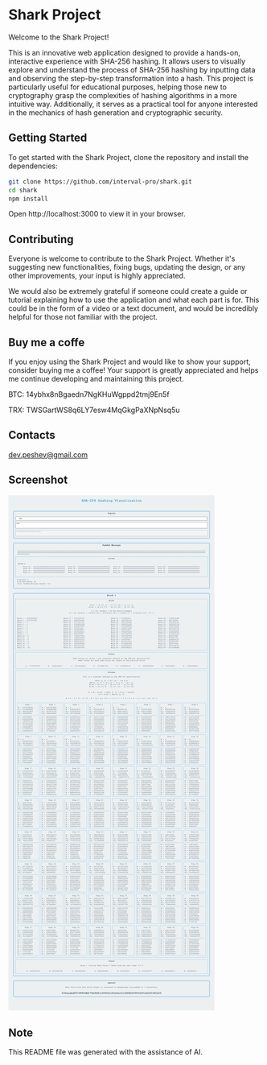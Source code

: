 # Shark Project

Welcome to the Shark Project!

This is an innovative web application designed to provide a hands-on, interactive experience with SHA-256 hashing. It allows users to visually explore and understand the process of SHA-256 hashing by inputting data and observing the step-by-step transformation into a hash. This project is particularly useful for educational purposes, helping those new to cryptography grasp the complexities of hashing algorithms in a more intuitive way. Additionally, it serves as a practical tool for anyone interested in the mechanics of hash generation and cryptographic security.

## Getting Started

To get started with the Shark Project, clone the repository and install the dependencies:

```bash
git clone https://github.com/interval-pro/shark.git
cd shark
npm install
```
Open http://localhost:3000 to view it in your browser.

## Contributing

Everyone is welcome to contribute to the Shark Project. Whether it's suggesting new functionalities, fixing bugs, updating the design, or any other improvements, your input is highly appreciated.

We would also be extremely grateful if someone could create a guide or tutorial explaining how to use the application and what each part is for. This could be in the form of a video or a text document, and would be incredibly helpful for those not familiar with the project.

## Buy me a coffe
If you enjoy using the Shark Project and would like to show your support, consider buying me a coffee! Your support is greatly appreciated and helps me continue developing and maintaining this project.

BTC: 14ybhx8nBgaedn7NgKHuWgppd2tmj9En5f

TRX: TWSGartWS8q6LY7esw4MqGkgPaXNpNsq5u

## Contacts
dev.peshev@gmail.com

## Screenshot
![Alt text](./_info/s1.png "Optional title")

## Note
This README file was generated with the assistance of AI.
